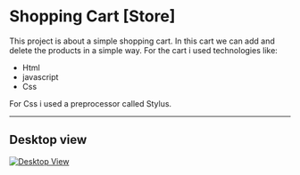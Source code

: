# Shopping Cart [Store]

This project is about a simple shopping cart. In this cart we can add and delete the products in a simple way. For the cart i used technologies like:

- Html
- javascript
- Css

For Css i used a preprocessor called Stylus.


------------

## Desktop view
[![Desktop View](desktop "Desktop View")](https://ibb.co/2snDXBt "Desktop View")
